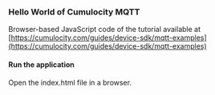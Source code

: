 ### Hello World of Cumulocity MQTT 

Browser-based JavaScript code of the tutorial available at [https://cumulocity.com/guides/device-sdk/mqtt-examples](https://cumulocity.com/guides/device-sdk/mqtt-examples)

#### Run the application

Open the index.html file in a browser. 
